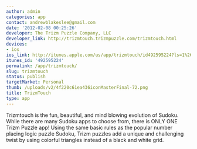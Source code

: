 ```yaml
---
author: admin
categories: app
contact: andrewblakeslee@gmail.com
date: '2012-02-08 00:25:26'
developer: The Trizm Puzzle Company, LLC
developer_link: http://trizmtouch.trizmpuzzle.com/trizmtouch.html
devices: 
- ios
ios_link: http://itunes.apple.com/us/app/trizmtouch/id492595224?ls=1%26mt=8
itunes_id: '492595224'
permalink: /app/trizmtouch/
slug: trizmtouch
status: publish
targetMarket: Personal
thumb: /uploads/v2/4f220c61ea436iconMasterFinal-72.png
title: TrizmTouch
type: app
---
```


Trizmtouch is the fun, beautiful, and mind blowing evolution of Sudoku. While there are many Sudoku apps to choose from, there is ONLY ONE Trizm Puzzle app! Using the same basic rules as the popular number placing logic puzzle Sudoku, Trizm puzzles add a unique and challenging twist by using colorful triangles instead of a black and white grid.